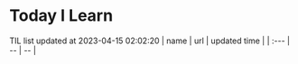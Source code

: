 # Today I Learn 
TIL list updated at 2023-04-15 02:02:20
| name | url | updated time |
| :--- | -- | -- |
